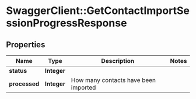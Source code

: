 # SwaggerClient::GetContactImportSessionProgressResponse

## Properties
Name | Type | Description | Notes
------------ | ------------- | ------------- | -------------
**status** | **Integer** |  | 
**processed** | **Integer** | How many contacts have been imported | 


